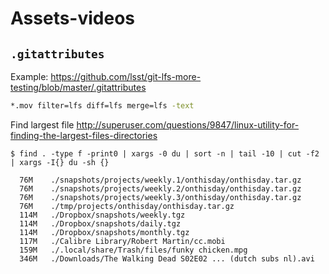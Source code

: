 # Assets-videos

## `.gitattributes`
Example: https://github.com/lsst/git-lfs-more-testing/blob/master/.gitattributes
```sh
*.mov filter=lfs diff=lfs merge=lfs -text
```

Find largest file http://superuser.com/questions/9847/linux-utility-for-finding-the-largest-files-directories
```
$ find . -type f -print0 | xargs -0 du | sort -n | tail -10 | cut -f2 | xargs -I{} du -sh {}

  76M    ./snapshots/projects/weekly.1/onthisday/onthisday.tar.gz
  76M    ./snapshots/projects/weekly.2/onthisday/onthisday.tar.gz
  76M    ./snapshots/projects/weekly.3/onthisday/onthisday.tar.gz
  76M    ./tmp/projects/onthisday/onthisday.tar.gz
  114M   ./Dropbox/snapshots/weekly.tgz
  114M   ./Dropbox/snapshots/daily.tgz
  114M   ./Dropbox/snapshots/monthly.tgz
  117M   ./Calibre Library/Robert Martin/cc.mobi
  159M   ./.local/share/Trash/files/funky chicken.mpg
  346M   ./Downloads/The Walking Dead S02E02 ... (dutch subs nl).avi
```
